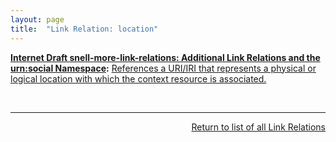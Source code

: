 ```yaml
---
layout: page
title:  "Link Relation: location"
---
```


**[Internet Draft snell-more-link-relations: Additional Link Relations and the urn:social Namespace](/specs/IETF/I-D/snell-more-link-relations "This specification defines a number of additional Link Relation Types that can used for a variety of purposes."):** [References a URI/IRI that represents a physical or logical location with which the context resource is associated.](http://tools.ietf.org/html/draft-snell-more-link-relations#section-3)

<br/>
<hr/>

<p style="text-align: right"><a href="../link-relations">Return to list of all Link Relations</a></p>